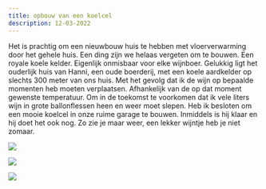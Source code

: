 ```yaml
---
title: opbouw van een koelcel
description: 12-03-2022
---
```

Het is prachtig om een nieuwbouw huis te hebben met vloerverwarming door het gehele huis. Een ding zijn we helaas vergeten om te bouwen. Een royale koele kelder. Eigenlijk onmisbaar voor elke wijnboer. Gelukkig ligt het ouderlijk huis van Hanni, een oude boerderij, met een koele aardkelder op slechts 300 meter van ons huis. Met het gevolg dat ik de wijn op bepaalde momenten heb moeten verplaatsen. Afhankelijk van de op dat moment gewenste temperatuur. Om in de toekomst te voorkomen dat ik vele liters wijn in grote ballonflessen heen en weer moet slepen. Heb ik besloten om een mooie koelcel in onze ruime garage te bouwen. Inmiddels is hij klaar en hij doet het ook nog. Zo zie je maar weer, een lekker wijntje heb je niet zomaar.

![](/img/2022-03-12-koelcel-1.jpg)

![](/img/2022-03-12-koelcel-2.jpg)

![](/img/2022-03-12-koelcel-3.jpg)